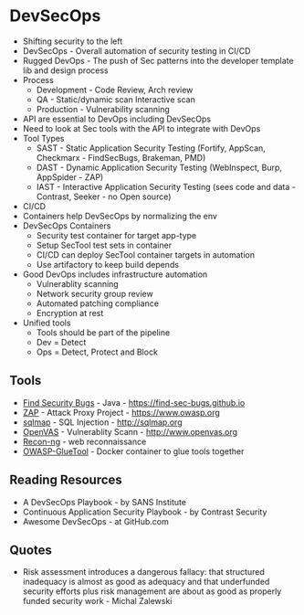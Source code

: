 # DevSecOps

+ Shifting security to the left
+ DevSecOps - Overall automation of security testing in CI/CD
+ Rugged DevOps - The push of Sec patterns into the developer template lib and design process
+ Process 
   + Development - Code Review, Arch review
   + QA - Static/dynamic scan Interactive scan
   + Production - Vulnerability scanning
+ API are essential to DevOps including DevSecOps
+ Need to look at Sec tools with the API to integrate with DevOps
+ Tool Types
   + SAST - Static Application Security Testing (Fortify, AppScan, Checkmarx - FindSecBugs, Brakeman, PMD)
   + DAST - Dynamic Application Security Testing (WebInspect, Burp, AppSpider - ZAP)
   + IAST - Interactive Application Security Testing (sees code and data - Contrast, Seeker - no Open source)
+ CI/CD
+ Containers help DevSecOps by normalizing the env
+ DevSecOps Containers
   + Security test container for target app-type
   + Setup SecTool test sets in container
   + CI/CD can deploy SecTool container targets in automation
   + Use artifactory to keep build depends
+ Good DevOps includes infrastructure automation
   + Vulnerablity scanning
   + Network security group review
   + Automated patching compliance
   + Encryption at rest
+ Unified tools
   + Tools should be part of the pipeline
   + Dev = Detect
   + Ops = Detect, Protect and Block
   
## Tools
+ [Find Security Bugs](https://find-sec-bugs.github.io) - Java - https://find-sec-bugs.github.io
+ [ZAP](https://www.owasp.org) - Attack Proxy Project - https://www.owasp.org
+ [sqlmap](http://sqlmap.org) - SQL Injection - http://sqlmap.org
+ [OpenVAS](http://www.openvas.org) - Vulnerablity Scann - http://www.openvas.org
+ [Recon-ng](https://bitbucket.org/LaNMaSteR53/recon-ng) - web reconnaissance
+ [OWASP-GlueTool](https://www.owasp.org) - Docker container to glue tools together

## Reading Resources
+ A DevSecOps Playbook - by SANS Institute
+ Continuous Application Security Playbook - by Contrast Security
+ Awesome DevSecOps - at GitHub.com

## Quotes
+ Risk assessment introduces a dangerous fallacy: that structured inadequacy is almost as good as adequacy and that underfunded security efforts plus risk management are about as good as properly funded security work - Michal Zalewski
